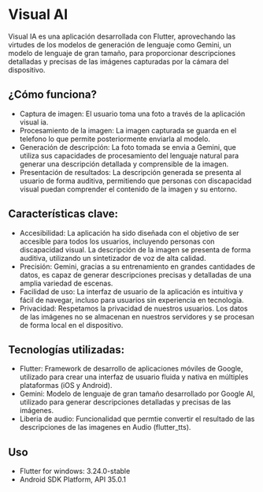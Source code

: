 # Visual AI

Visual IA es una aplicación desarrollada con Flutter, aprovechando las virtudes de los modelos de generación de lenguaje como Gemini, un modelo de lenguaje de gran tamaño, para proporcionar descripciones detalladas y precisas de las imágenes capturadas por la cámara del dispositivo.

## ¿Cómo funciona?

- Captura de imagen: El usuario toma una foto a través de la aplicación visual ia.
- Procesamiento de la imagen: La imagen capturada se guarda en el telefono lo que permite posteriormente enviarla al modelo.
- Generación de descripción: La foto tomada se envia a Gemini, que utiliza sus capacidades de procesamiento del lenguaje natural para generar una descripción detallada y comprensible de la imagen.
- Presentación de resultados: La descripción generada se presenta al usuario de forma auditiva, permitiendo que personas con discapacidad visual puedan comprender el contenido de la imagen y su entorno.
## Características clave:
- Accesibilidad: La aplicación ha sido diseñada con el objetivo de ser accesible para todos los usuarios, incluyendo personas con discapacidad visual. La descripción de la imagen se presenta de forma auditiva, utilizando un sintetizador de voz de alta calidad.
- Precisión: Gemini, gracias a su entrenamiento en grandes cantidades de datos, es capaz de generar descripciones precisas y detalladas de una amplia variedad de escenas.
- Facilidad de uso: La interfaz de usuario de la aplicación es intuitiva y fácil de navegar, incluso para usuarios sin experiencia en tecnología.
- Privacidad: Respetamos la privacidad de nuestros usuarios. Los datos de las imágenes no se almacenan en nuestros servidores y se procesan de forma local en el dispositivo.
## Tecnologías utilizadas:
- Flutter: Framework de desarrollo de aplicaciones móviles de Google, utilizado para crear una interfaz de usuario fluida y nativa en múltiples plataformas (iOS y Android).
- Gemini: Modelo de lenguaje de gran tamaño desarrollado por Google AI, utilizado para generar descripciones detalladas y precisas de las imágenes.
- Liberia de audio: Funcionalidad que permtie convertir el resultado de las descripciones de las imagenes en Audio (flutter_tts).

## Uso
- Flutter for windows: 3.24.0-stable
- Android SDK Platform, API 35.0.1

  
